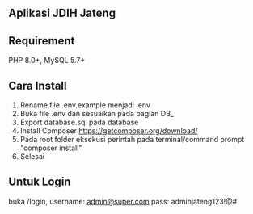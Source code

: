 ## Aplikasi JDIH Jateng

## Requirement 
PHP 8.0+, MySQL 5.7+

## Cara Install
1. Rename file .env.example menjadi .env
2. Buka file .env dan sesuaikan pada bagian DB_
3. Export database.sql pada database
4. Install Composer https://getcomposer.org/download/
5. Pada root folder eksekusi perintah pada terminal/command prompt "composer install"
6. Selesai

## Untuk Login
buka /login, username: admin@super.com pass: adminjateng123!@#